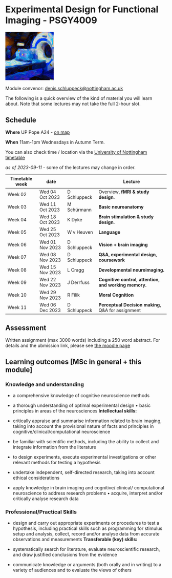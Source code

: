 
# Experimental Design for Functional Imaging - PSGY4009

<img src="imgs/edffi-logo-big.png" width="30%">

Module convenor: <a href="mailto:denis.schluppeck@nottingham.ac.uk?subject=EDFFI-handbook">denis.schluppeck@nottingham.ac.uk</a>

The following is a quick overview of the kind of material you will learn about. Note that some lectures may not take the full 2-hour slot.

## Schedule


**Where** UP Pope A24 - [on map](https://goo.gl/maps/BUB2jYiznrWtvVMY9)

**When**  11am-1pm Wednesdays in Autumn Term.

You can also check time / location via the [University of Nottingham timetable](https://timetabling.nottingham.ac.uk/2324/)

*as of 2023-09-11* - some of the lectures may change in order.

| Timetable week | date            |              | Lecture                                               |
| -------- | --------------- | ------------ | ----------------------------------------------------- |
| Week 02 | Wed 04 Oct 2023 |  D Schluppeck | Overview, **fMRI & study design.**                    |
| Week 03 | Wed 11 Oct 2023 |  M Schürmann  | **Basic neuroanatomy**                                |
| Week 04 | Wed 18 Oct 2023 |  K Dyke       | **Brain stimulation & study design.**                 |
| Week 05 | Wed 25 Oct 2023 |  W v Heuven   | **Language**                                          |
| Week 06 | Wed 01 Nov 2023 |  D Schluppeck | **Vision + brain imaging**                            |
| Week 07 | Wed 08 Nov 2023 |  D Schluppeck | **Q&A, experimental design, coursework**              |
| Week 08 | Wed 15 Nov 2023 |  L Cragg      | **Developmental neuroimaging.**                       | 
| Week 09 | Wed 22 Nov 2023 |  J Derrfuss   | **Cognitive control, attention, and working memory.** |
| Week 10 | Wed 29 Nov 2023 |  R Filik      | **Moral Cognition**                                   |
| Week 11 | Wed 06 Dec 2023 |  D Schluppeck | **Perceptual Decision making**, Q&A for assignment    |



## Assessment

Written assignment (max 3000 words) including a 250 word abstract. For details and the ubmission link, please see [the moodle page](https://moodle.nottingham.ac.uk/course/view.php?id=128949)

## Learning outcomes [MSc in general + this module] 

### Knowledge and understanding

- a comprehensive knowledge of cognitive neuroscience methods

- a thorough understanding of optimal experimental design • basic
    principles in areas of the neurosciences **Intellectual skills:**

- critically appraise and summarise information related to brain
    imaging, taking into account the provisional nature of facts and
    principles in cognitive/clinical/computational neuroscience

- be familiar with scientific methods, including the ability to
    collect and integrate information from the literature

- to design experiments, execute experimental investigations or other
    relevant methods for testing a hypothesis

- undertake independent, self-directed research, taking into account
    ethical considerations

- apply knowledge in brain imaging and cognitive/ clinical/
    computational neuroscience to address research problems • acquire,
    interpret and/or critically analyse research data

### Professional/Practical Skills

- design and carry out appropriate experiments or procedures to test a
    hypothesis, including practical skills such as programming for
    stimulus setup and analysis, collect, record and/or analyse data
    from accurate observations and measurements **Transferable (key)
    skills:**

- systematically search for literature, evaluate neuroscientific
    research, and draw justified conclusions from the evidence

- communicate knowledge or arguments (both orally and in writing) to a
    variety of audiences and to evaluate the views of others
